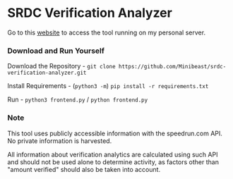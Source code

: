 # SRDC Verification Analyzer
Go to this [website](http://s.minibeast.me:5000) to access the tool running on my personal server.

### Download and Run Yourself
Download the Repository - `git clone https://github.com/Minibeast/srdc-verification-analyzer.git`

Install Requirements - (`python3 -m`) `pip install -r requirements.txt`

Run - `python3 frontend.py` / `python frontend.py`

### Note
This tool uses publicly accessible information with the speedrun.com API. No private information is harvested.

All information about verification analytics are calculated using such API and should not be used alone to determine activity, as factors other than "amount verified" should also be taken into account.